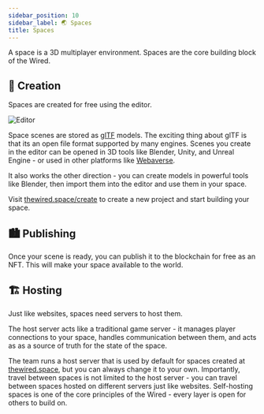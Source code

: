 ```yaml
---
sidebar_position: 10
sidebar_label: 🌏 Spaces
title: Spaces
---
```


A space is a 3D multiplayer environment. Spaces are the core building block of the Wired.

## 🎨 Creation

Spaces are created for free using the editor.

<div class="large-img">
  <img src="/img/Editor.png" alt="Editor" />
</div>

Space scenes are stored as [glTF](https://www.khronos.org/gltf/) models. The exciting thing about glTF is that its an open file format supported by many engines. Scenes you create in the editor can be opened in 3D tools like Blender, Unity, and Unreal Engine - or used in other platforms like [Webaverse](https://twitter.com/webaverse).

It also works the other direction - you can create models in powerful tools like Blender, then import them into the editor and use them in your space.

Visit [thewired.space/create](https://www.thewired.space/create) to create a new project and start building your space.

## 🏙️ Publishing

Once your scene is ready, you can publish it to the blockchain for free as an NFT. This will make your space available to the world.

## 🏗️ Hosting

Just like websites, spaces need servers to host them.

The host server acts like a traditional game server - it manages player connections to your space, handles communication between them, and acts as as a source of truth for the state of the space.

The team runs a host server that is used by default for spaces created at [thewired.space](https://thewired.space), but you can always change it to your own. Importantly, travel between spaces is not limited to the host server - you can travel between spaces hosted on different servers just like websites. Self-hosting spaces is one of the core principles of the Wired - every layer is open for others to build on.
